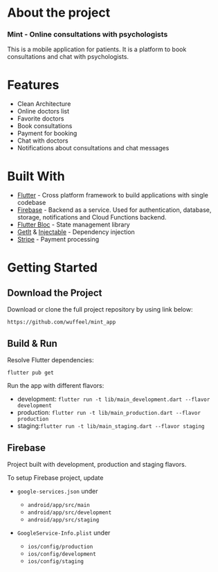 # About the project

### Mint - Online consultations with psychologists

This is a mobile application for patients. It is a platform to book
consultations and chat with psychologists.

# Features

- Clean Architecture
- Online doctors list
- Favorite doctors
- Book consultations
- Payment for booking
- Chat with doctors
- Notifications about consultations and chat messages

# Built With

- [Flutter](https://flutter.dev/) - Cross platform framework to build applications with single codebase
- [Firebase](https://firebase.google.com/) - Backend as a service. Used for authentication, database, storage,
  notifications and Cloud Functions backend.
- [Flutter Bloc](https://bloclibrary.dev/) - State management library
- [GetIt](https://pub.dev/packages/get_it) & [Injectable](https://pub.dev/packages/injectable) - Dependency injection
- [Stripe](https://stripe.com/) - Payment processing

# Getting Started

## Download the Project

Download or clone the full project repository by using link below:

```
https://github.com/wuffeel/mint_app
```

## Build & Run

Resolve Flutter dependencies:

```
flutter pub get
```

Run the app with different flavors:

- development: ```flutter run -t lib/main_development.dart --flavor development```
- production: ```flutter run -t lib/main_production.dart --flavor production```
- staging:```flutter run -t lib/main_staging.dart --flavor staging```

## Firebase

Project built with development, production and staging flavors.

To setup Firebase project, update

- `google-services.json` under
    - `android/app/src/main`
    - `android/app/src/development`
    - `android/app/src/staging`

- `GoogleService-Info.plist` under
    - `ios/config/production`
    - `ios/config/development`
    - `ios/config/staging`
